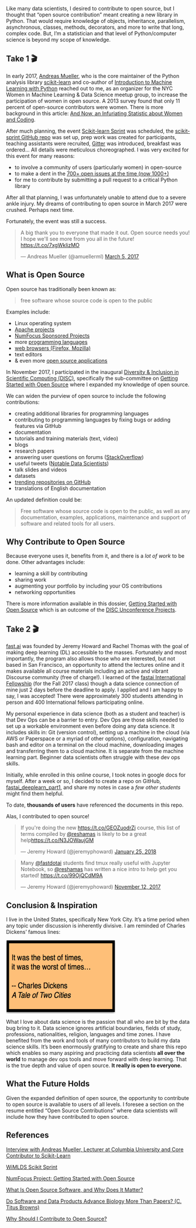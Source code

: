Like many data scientists, I desired to contribute to open source, but I thought that “open source contribution” meant creating a new library in Python.  That would require knowledge of objects, inheritance, parallelism, asynchronous, classes, methods, decorators, and more to write that long, complex code.  But, I’m a statistician and that level of Python/computer science is beyond my scope of knowledge.  

## Take 1 :clapper:

In early 2017, [Andreas Mueller](https://twitter.com/amuellerml), who is the core maintainer of the Python analysis library [scikit-learn](https://github.com/scikit-learn/scikit-learn) and co-author of [Introduction to Machine Learning with Python](http://shop.oreilly.com/product/0636920030515.do) reached out to me, as an organizer for the NYC Women in Machine Learning & Data Science meetup group, to increase the participation of women in open source.  A 2013 survey found that only 11 percent of open-source contributors were women.  There is more background in this article: [And Now, an Infuriating Statistic about Women and Coding](https://www.newamerica.org/weekly/111/and-now-an-infuriating-statistic-about-women-and-coding/).   

After much planning, the event [Scikit-learn Sprint](https://www.meetup.com/NYC-Women-in-Machine-Learning-Data-Science/events/237123181/) was scheduled, the [scikit-sprint GitHub repo](https://github.com/WiMLDS/scikit-sprint) was set up, prep work was created for participants, teaching assistants were recruited, [Gitter](https://gitter.im/scikit-learn/scikit-learn) was introduced, breakfast was ordered…  All details were meticulous choreographed.  I was very excited for this event for many reasons:  
- to involve a community of users (particularly women) in open-source
- to make a dent in the [700+ open issues at the time (now 1000+)](https://github.com/scikit-learn/scikit-learn/issues)
- for me to contribute by submitting a pull request to a critical Python library

After all that planning, I was unfortunately unable to attend due to a severe ankle injury.  My dreams of contributing to open source in March 2017 were crushed.  Perhaps next time.  

Fortunately, the event was still a success.

<blockquote class="twitter-tweet" data-lang="en"><p lang="en" dir="ltr">A big thank you to everyone that made it out. Open source needs you! I hope we&#39;ll see more from you all in the future! <a href="https://t.co/7xgWklizMO">https://t.co/7xgWklizMO</a></p>&mdash; Andreas Mueller (@amuellerml) <a href="https://twitter.com/amuellerml/status/838186956022513665?ref_src=twsrc%5Etfw">March 5, 2017</a></blockquote>
<script async src="https://platform.twitter.com/widgets.js" charset="utf-8"></script>


## What is Open Source

Open source has traditionally been known as:  
>free software whose source code is open to the public  

Examples include:  
- Linux operating system
- [Apache projects](https://projects.apache.org/projects.html?name)
- [NumFocus Sponsored Projects](https://www.numfocus.org/sponsored-projects)
- more [programming languages](https://github.com/collections/programming-languages)
- [web browsers (Firefox, Mozilla)](http://www.linuxandubuntu.com/home/best-open-source-web-browsers)
- text editors
- & even more [open source applications](https://opensource.com/resources/projects-and-applications)

In November 2017, I participated in the inaugural [Diversity & Inclusion in Scientific Computing (DISC)](https://pydata.org/nyc2017/diversity-inclusion/disc-unconference-2017/), specifically the sub-committee on [Getting Started with Open Source](https://github.com/numfocus/getting-started-with-open-source) where I expanded my knowledge of open source.    

We can widen the purview of open source to include the following contributions:
- creating additional libraries for programming languages
- contributing to programming languages by fixing bugs or adding features via GitHub
- documentation
- tutorials and training materials (text, video)
- blogs
- research papers
- answering user questions on forums ([StackOverflow](https://stackoverflow.com/questions))
- useful tweets ([Notable Data Scientists](https://twitter.com/reshamas/lists/notable-data-scientists))
- talk slides and videos
- datasets
- [trending repositories on GitHub](https://github.com/trending)
- translations of English documentation

An updated definition could be:  
>Free software whose source code is open to the public, as well as any documentation, examples, applications, maintenance and support of software and related tools for all users.

 

## Why Contribute to Open Source
Because everyone uses it, benefits from it, and there is a *lot of work* to be done.  Other advantages include:  
- learning a skill by contributing
- sharing work
- augmenting your portfolio by including your OS contributions
- networking opportunities

There is more information available in this dossier, [Getting Started with Open Source](https://github.com/numfocus/getting-started-with-open-source) which is an outcome of the [DISC Unconference Projects](https://github.com/numfocus/DISC-unconf-17).


## Take 2 :clapper:

[fast.ai](http://www.fast.ai) was founded by Jeremy Howard and Rachel Thomas with the goal of making deep learning (DL) accessible to the masses.  Fortunately and most importantly, the program also allows those who are interested, but not based in San Francisco, an opportunity to attend the lectures online and it makes available all course materials including an active and vibrant Discourse community (free of charge!).  I learned of the [fastai International Fellowship](http://www.fast.ai/2017/09/08/international-fellowship/) (for the Fall 2017 class) though a data science connection of mine  just 2 days before the deadline to apply.  I applied and I am happy to say, I was accepted!  There were approximately 300 students attending in person and 400 International fellows participating online.  

My personal experience in data science (both as a student and teacher) is that Dev Ops can be a barrier to entry.  Dev Ops are those skills needed to set up a workable environment even before doing any data science.  It includes skills in:  Git (version control), setting up a machine in the cloud (via AWS or Paperspace or a myriad of other options), configuration, navigating bash and editor on a terminal on the cloud machine, downloading images and transferring them to a cloud machine.  It is separate from the machine learning part.  Beginner data scientists often struggle with these dev ops skills.

Initially, while enrolled in this online course, I took notes in google docs for myself.  After a week or so, I decided to create a repo on GitHub,  [fastai_deeplearn_part1](https://github.com/reshamas/fastai_deeplearn_part1), and share my notes in case a *few other students* might find them helpful.  

To date, **thousands of users** have referenced the documents in this repo.

Alas, I contributed to open source!  

<blockquote class="twitter-tweet" data-lang="en"><p lang="en" dir="ltr">If you&#39;re doing the new <a href="https://t.co/GEOZuodrZj">https://t.co/GEOZuodrZj</a> course, this list of terms compiled by <a href="https://twitter.com/reshamas?ref_src=twsrc%5Etfw">@reshamas</a> is likely to be a great help<a href="https://t.co/N3JOWaujGM">https://t.co/N3JOWaujGM</a></p>&mdash; Jeremy Howard (@jeremyphoward) <a href="https://twitter.com/jeremyphoward/status/956321940536410112?ref_src=twsrc%5Etfw">January 25, 2018</a></blockquote>
<script async src="https://platform.twitter.com/widgets.js" charset="utf-8"></script>

<blockquote class="twitter-tweet" data-lang="en"><p lang="en" dir="ltr">Many <a href="https://twitter.com/fastdotai?ref_src=twsrc%5Etfw">@fastdotai</a> students find tmux really useful with Jupyter Notebook, so <a href="https://twitter.com/reshamas?ref_src=twsrc%5Etfw">@reshamas</a> has written a nice intro to help get you started! <a href="https://t.co/99OjQCdM9A">https://t.co/99OjQCdM9A</a></p>&mdash; Jeremy Howard (@jeremyphoward) <a href="https://twitter.com/jeremyphoward/status/929568271795306498?ref_src=twsrc%5Etfw">November 12, 2017</a></blockquote>
<script async src="https://platform.twitter.com/widgets.js" charset="utf-8"></script>

 
## Conclusion & Inspiration

I live in the United States, specifically New York City.  It’s a time period when any topic under discussion is inherently divisive.  I am reminded of Charles Dickens’ famous lines:  

<img src="../assets/images/charles_dickens.png" align="center"  height="200" width="300" >  

What I love about data science is the passion that all who are bit by the data bug bring to it.  Data science ignores artificial boundaries, fields of study, professions, nationalities, religion, languages and time zones.  I have benefited from the work and tools of many contributors to build my data science skills.  It’s been enormously gratifying to create and share this repo which enables so many aspiring and practicing data scientists **all over the world** to manage dev ops tools and move forward with deep learning.  That is the true depth and value of open source.  **It really is open to everyone.**  

## What the Future Holds
Given the expanded definition of open source, the opportunity to contribute to open source is available to users of all levels.  I foresee a section on the resume entitled “Open Source Contributions” where data scientists will include how they have contributed to open source.

## References
[Interview with Andreas Mueller, Lecturer at Columbia University and Core Contributor to Scikit-Learn](https://mlconf.com/interview-andreas-muller-lecturer-columbia-university-core-contributor-scikit-learn-reshama-shaikh/)

[WiMLDS Scikit Sprint](http://wimlds.org/noemi-derzsy-scikit-learn-sprint/)

[NumFocus Project: Getting Started with Open Source](https://github.com/numfocus/getting-started-with-open-source)

[What Is Open Source Software, and Why Does It Matter?](https://www.howtogeek.com/129967/htg-explains-what-is-open-source-software-and-why-you-should-care/)

[Do Software and Data Products Advance Biology More Than Papers?
 (C. Titus Browns)](http://ivory.idyll.org/blog/2018-software-and-data-better-than-papers.html)

[Why Should I Contribute to Open Source?](https://github.com/numfocus/getting-started-with-open-source/blob/master/what_is_open_source_and_why_contribute.md#why-should-i-contribute-to-open-source)
